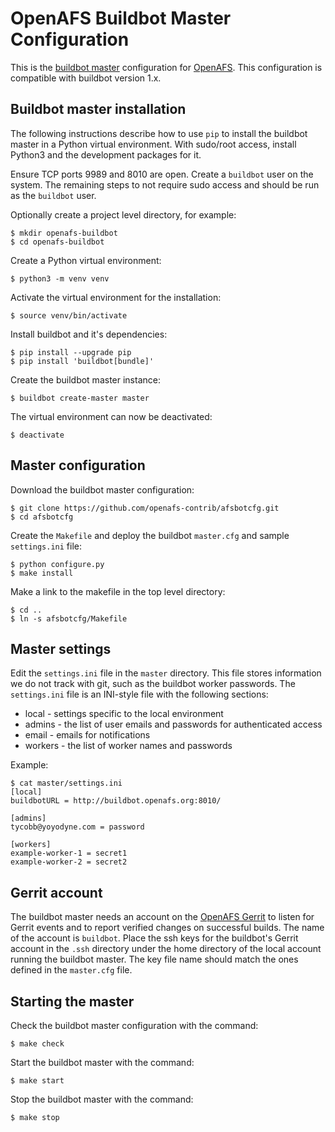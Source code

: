 OpenAFS Buildbot Master Configuration
=====================================

This is the [buildbot master][1] configuration for [OpenAFS][2]. This
configuration is compatible with buildbot version 1.x.

Buildbot master installation
----------------------------

The following instructions describe how to use `pip` to install the buildbot
master in a Python virtual environment.  With sudo/root access, install Python3
and the development packages for it.

Ensure TCP ports 9989 and 8010 are open. Create a `buildbot` user on the
system.  The remaining steps to not require sudo access and should be run as
the `buildbot` user.

Optionally create a project level directory, for example:

    $ mkdir openafs-buildbot
    $ cd openafs-buildbot

Create a Python virtual environment:

    $ python3 -m venv venv

Activate the virtual environment for the installation:

    $ source venv/bin/activate

Install buildbot and it's dependencies:

    $ pip install --upgrade pip
    $ pip install 'buildbot[bundle]'

Create the buildbot master instance:

    $ buildbot create-master master

The virtual environment can now be deactivated:

    $ deactivate

Master configuration
--------------------

Download the buildbot master configuration:

    $ git clone https://github.com/openafs-contrib/afsbotcfg.git
    $ cd afsbotcfg

Create the `Makefile` and deploy the buildbot `master.cfg` and
sample `settings.ini` file:

    $ python configure.py
    $ make install

Make a link to the makefile in the top level directory:

    $ cd ..
    $ ln -s afsbotcfg/Makefile

Master settings
---------------

Edit the `settings.ini` file in the `master` directory. This file stores
information we do not track with git, such as the buildbot worker passwords.
The `settings.ini` file is an INI-style file with the following sections:

* local - settings specific to the local environment
* admins - the list of user emails and passwords for authenticated access
* email - emails for notifications
* workers - the list of worker names and passwords

Example:

    $ cat master/settings.ini
    [local]
    buildbotURL = http://buildbot.openafs.org:8010/
    
    [admins]
    tycobb@yoyodyne.com = password
    
    [workers]
    example-worker-1 = secret1
    example-worker-2 = secret2

Gerrit account
--------------

The buildbot master needs an account on the [OpenAFS Gerrit][3] to listen for
Gerrit events and to report verified changes on successful builds.  The name of
the account is `buildbot`. Place the ssh keys for the buildbot's Gerrit account
in the `.ssh` directory under the home directory of the local account running
the buildbot master. The key file name should match the ones defined in the
`master.cfg` file.

Starting the master
-------------------

Check the buildbot master configuration with the command:

    $ make check

Start the buildbot master with the command:

    $ make start

Stop the buildbot master with the command:

    $ make stop

[1]: https://buildbot.openafs.org/
[2]: https://openafs.org
[3]: https://gerrit.openafs.org/
